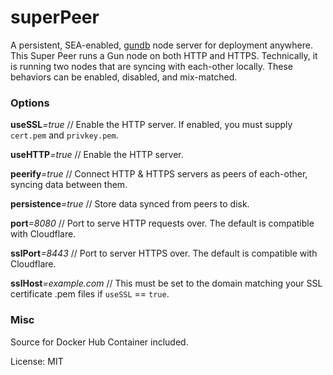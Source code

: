 # superPeer
A persistent, SEA-enabled, [gundb](https://github.com/amark/gun) node server for deployment anywhere. This Super Peer
runs a Gun node on both HTTP  and HTTPS. Technically, it is running two nodes that are syncing with each-other locally.
These behaviors can be enabled, disabled, and mix-matched.

### Options

**useSSL**_=true_ // Enable the HTTP server. If enabled, you must supply `cert.pem` and `privkey.pem`.

**useHTTP**_=true_ // Enable the HTTP server.

**peerify**_=true_ // Connect HTTP & HTTPS servers as peers of each-other, syncing data between them.

**persistence**_=true_ // Store data synced from peers to disk.

**port**_=8080_ // Port to serve HTTP requests over. The default is compatible with Cloudflare.

**sslPort**_=8443_ // Port to server HTTPS over. The default is compatible with Cloudflare.

**sslHost**_=example.com_ // This must be set to the domain matching your SSL certificate .pem files if `useSSL` ==
`true`.

### Misc

Source for Docker Hub Container included.

License: MIT

